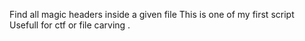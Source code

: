 Find all magic headers inside a given file
This is one of my first script Usefull for ctf or file carving .
